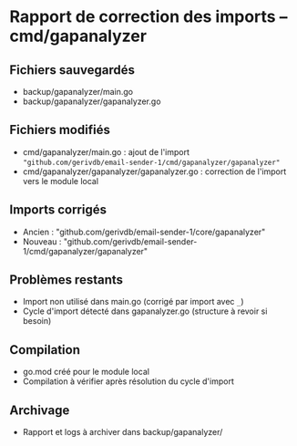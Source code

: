 # Rapport de correction des imports – cmd/gapanalyzer

## Fichiers sauvegardés
- backup/gapanalyzer/main.go
- backup/gapanalyzer/gapanalyzer.go

## Fichiers modifiés
- cmd/gapanalyzer/main.go : ajout de l'import `"github.com/gerivdb/email-sender-1/cmd/gapanalyzer/gapanalyzer"`
- cmd/gapanalyzer/gapanalyzer/gapanalyzer.go : correction de l'import vers le module local

## Imports corrigés
- Ancien : "github.com/gerivdb/email-sender-1/core/gapanalyzer"
- Nouveau : "github.com/gerivdb/email-sender-1/cmd/gapanalyzer/gapanalyzer"

## Problèmes restants
- Import non utilisé dans main.go (corrigé par import avec `_`)
- Cycle d'import détecté dans gapanalyzer.go (structure à revoir si besoin)

## Compilation
- go.mod créé pour le module local
- Compilation à vérifier après résolution du cycle d'import

## Archivage
- Rapport et logs à archiver dans backup/gapanalyzer/